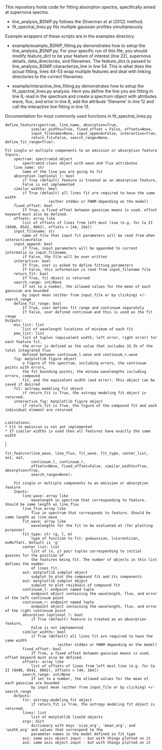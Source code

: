 This repository holds code for fitting absorption spectra, specifically aimed
at supernova spectra.

* line\_analysis\_BSNIP.py follows the Silverman et al (2012) method. 
* fit\_spectral\_lines.py fits multiple gaussian profiles simultaneously

Example wrappers of these scripts are in the examples directory. 

* example/example\_BSNIP\_fitting.py demonstrates how to setup the line\_analysis\_BSNIP.py. 
For your specific run of this file, you should modify feature_dict to be 
your feature of interest (line 22), supernova details, data\_directories, and filenames.
The feature\_dict is passed to line\_analysis\_BSNIP.characterize\_line in line 54. 
This is what does the actual fitting, lines 44-53 wrap multiple features and deal
with linking directories to the correct filenames.

* example/interactive\_line\_fitting.py demonstrates how to setup the fit\_spectral\_lines.py analysis.
Here you define the line you are fitting in line 6, read in the spectrum and create a spectrum
object with attributes wave, flux, and error in line 8, add the attribute 'filename' in line 12
and call the interactive line fitting in line 13.

Documentation for most commonly used functions in fit\_spectral\_lines.py

    define_feature(spectrum, line_name, absorption=True, 
                similar_widths=True, fixed_offset = False, offsets=None,
                input_filename=None, input_append=False, interactive=True,
                return_fit=False, search_range=None, define_fit_range=True):
    
    Fit single or multiple components to an emission or absorption feature  
    Inputs:   
        spectrum: spectrum1d object  
            spectrum1d class object with wave and flux attributes  
        line_name: str  
            name of the line you are going to fit  
        absorption (optional ): bool  
            if True (default) feature is treated as an absorption feature,   
            False is not implemented  
        similar_widths: bool  
            if True (default) all lines fit are required to have the same width  
                        (either stddev or FWHM depending on the model)  
        fixed_offset: bool  
            If True, a fixed offset between gaussian means is used. offset keyword must also be defined.  
        offsets: array like  
            list of offsets of lines from left most line (e.g. for Ca II (8498, 8542, 8662), offsets = [44, 164])  
        input_filename: str  
            name of file that input fit parameters will be read from when interactive=False  
        input_append: bool  
            if True, input parameters will be appended to current informatio in input_filename,   
            if False, the file will be over written  
        interactive: bool  
            If True, user is asked to define fitting parameters  
            If False, this information is read from input_filename file  
        return_fit: bool  
            If True, fit object is returned  
        search_range: int/None  
            If set to a number, the allowed values for the mean of each gaussian are bounded  
            by input mean (either from input_file or by clicking) +/- search_range  
        define_fit_range: bool  
            If True, user defines fit range and continuum separately  
            If False, user defined continuum and this is used as the fit range  
    Outputs:  
        min_list: list  
            list of wavelength locations of minimum of each fit  
        pew_list: list  
            list of tuples (equivalent width, left error, right error) for each feature fit.  
            the error is defined as the value that includes 33.3% of the total integrated flux   
            defined between continuum_l.wave and continuum_r.wave  
        fig: matplotlib figure object  
            a figure of the spectrum, including errors, the continuum points with errors,   
            the fit bounding points, the minima wavelengths including errors, compound  
            fit, and the equivalent width (and error). This object can be saved if desired  
        fit: astropy.modeling fit object  
            if return_fit is True, the astropy modeling fit object is returned.  
        interactive_fig: matplotlib figure object  
            if return_fit is True, the figure of the compound fit and each individual element are returned  

    
    Limitations:  
    * Fit to emission is not yet implemented  
    * If similar widths is used then all features have exactly the same width  
|  

    fit_feature(line_wave, line_flux, fit_wave, fit_type, center_list, ax1, ax2,   
                continuum_l, continuum_r,  
                offsets=None, fixed_offset=False, similar_widths=True, absorption=True,  
                search_range=None):
        
        Fit single or multiple components to an emission or absorption feature  
        Inputs:  
            line_wave: array like  
                wavelength in spectrum that corresponding to feature. Should be same length as line_flux  
            line_flux array like  
                flux in spectrum that corresponds to feature. Should be same length as line_wave  
            fit_wave: array like  
                wavelengths for the fit to be evaluated at (for plotting purposes)  
            fit_type: str (g, l, m)  
                type of function to fit: g=Gaussian, l=Lorentzian, m=Moffatt. Default is 'g'  
            center_list: list  
                list of (x, y) pair tuples corresponding to initial guesses for the position of   
                the features being fit. The number of objects in this list defines the number  
                of lines fit.  
            ax1: matplotlib subplot object  
                subplot to plot the compound fit and its components  
            ax2: matplotlib subplot object  
                subplot to plot residuals of compound fit  
            continuum_l: endpoint named tuple  
                endpoint object containing the wavelength, flux, and error of the left continuum point   
            continuum_r: endpoint named tuple  
                endpoint object containing the wavelength, flux, and error of the right continuum point  
            absorption (optional ): bool  
                if True (default) feature is treated as an absorption feature,   
                False is not implemented  
            similar_widths: bool  
                if True (default) all lines fit are required to have the same width  
                            (either stddev or FWHM depending on the model)  
            fixed_offset: bool  
                If True, a fixed offset between gaussian means is used. offset keyword must also be defined.  
            offsets: array like  
                list of offsets of lines from left most line (e.g. for Ca II (8498, 8542, 8662), offsets = [44, 164])  
            search_range: int/None  
                If set to a number, the allowed values for the mean of each gaussian are bounded  
                by input mean (either from input_file or by clicking) +/- search_range  
        Outputs:  
            fit: astropy.modeling fit object  
                if return_fit is True, the astropy modeling fit object is returned.  
            lines: list  
                list of matplotlib line2d objects  
            args: dict  
                dictionary with keys 'size_arg', 'mean_arg', and 'width_arg' and values that correspond to the  
                parameter names in the model defined in fit_type  
            ax1: same axis object input - but with things plotted on it  
            ax2: same axis object input - but with things plotted on it  
            

              
        

